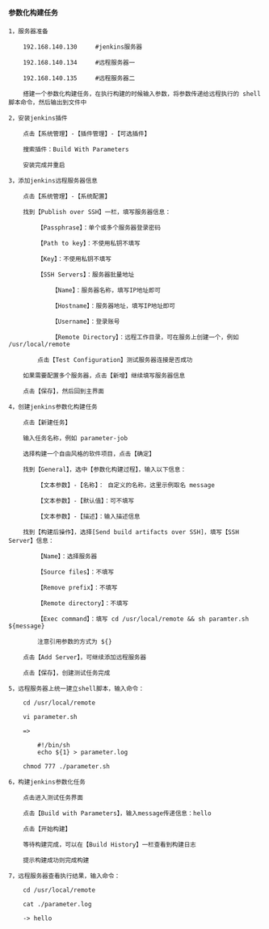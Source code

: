 
#### 参数化构建任务
	
	1，服务器准备
		
		192.168.140.130		#jenkins服务器
		
		192.168.140.134		#远程服务器一
		
		192.168.140.135		#远程服务器二
		
		搭建一个参数化构建任务，在执行构建的时候输入参数，将参数传递给远程执行的 shell 脚本命令，然后输出到文件中
	
	2，安装jenkins插件
	
		点击【系统管理】-【插件管理】-【可选插件】
		
		搜索插件：Build With Parameters
		
		安装完成并重启
	
	3，添加jenkins远程服务器信息
		
		点击【系统管理】-【系统配置】
		
		找到【Publish over SSH】一栏，填写服务器信息：
		
			【Passphrase】：单个或多个服务器登录密码
			
			【Path to key】：不使用私钥不填写
			
			【Key】：不使用私钥不填写
			
			【SSH Servers】：服务器批量地址
			
				【Name】：服务器名称，填写IP地址即可
				
				【Hostname】：服务器地址，填写IP地址即可
				
				【Username】：登录账号
				
				【Remote Directory】：远程工作目录，可在服务上创建一个，例如 /usr/local/remote
			
			点击【Test Configuration】测试服务器连接是否成功
		
		如果需要配置多个服务器，点击【新增】继续填写服务器信息
		
		点击【保存】，然后回到主界面
	
	4，创建jenkins参数化构建任务
				
		点击【新建任务】
		
		输入任务名称，例如 parameter-job
		
		选择构建一个自由风格的软件项目，点击【确定】
		
		找到【General】，选中【参数化构建过程】，输入以下信息：
		
			【文本参数】-【名称】： 自定义的名称，这里示例取名 message
			
			【文本参数】-【默认值】：可不填写
			
			【文本参数】-【描述】：输入描述信息
		
		找到【构建后操作】，选择[Send build artifacts over SSH]，填写【SSH Server】信息：
		
			【Name】：选择服务器
			
			【Source files】：不填写
			
			【Remove prefix】：不填写
			
			【Remote directory】：不填写
			
			【Exec command】：填写 cd /usr/local/remote && sh paramter.sh ${message}
			
			注意引用参数的方式为 ${}
		
		点击【Add Server】，可继续添加远程服务器
		
		点击【保存】，创建测试任务完成
		
	5，远程服务器上统一建立shell脚本，输入命令：
		
		cd /usr/local/remote
		
		vi parameter.sh
		
		=>
		
			#!/bin/sh
			echo ${1} > parameter.log
		
		chmod 777 ./parameter.sh
	
	6，构建jenkins参数化任务
	
		点击进入测试任务界面
		
		点击【Build with Parameters】，输入message传递信息：hello
		
		点击【开始构建】
		
		等待构建完成，可以在【Build History】一栏查看到构建日志
		
		提示构建成功则完成构建
	
	7，远程服务器查看执行结果，输入命令：
	
		cd /usr/local/remote
		
		cat ./parameter.log
		
		-> hello


